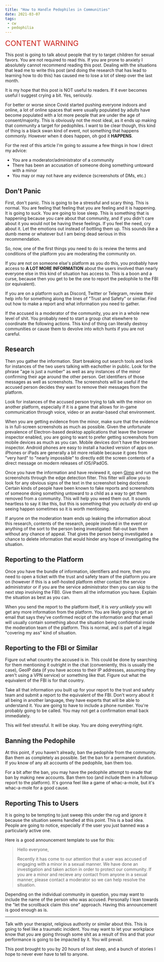 ```yaml
---
title: "How to Handle Pedophiles in Communities"
date: 2021-03-07
tags:
 - cw
 - pedophilia
---
```


<span style="color: #cc241d"><big><big><big>CONTENT WARNING</big></big></big></span>

This post is going to talk about people that try to target children for sexual favors. You are not required to read this. If you are prone to anxiety I absolutely cannot recommend reading this post. Dealing with the situations that lead me to write this post (and doing the research that has lead to learning how to do this) has caused me to lose a lot of sleep over the last month.

It is my hope that this post is NOT useful to readers. If it ever becomes useful I suggest crying a bit. Yes, seriously.

For better or worse since Covid started pushing everyone indoors and online, a lot of online spaces that were usually populated by adults have become populated with a lot more people that are under the age of consent/majority. This is obviously not the most ideal, as it ends up making that community a target for pedophiles. I want to be clear though, this kind of thing is a black swan kind of event, not something that happens commonly. However when it does happen, oh god it **HAPPENS**.

For the rest of this article I'm going to assume a few things in how I direct my advice:

- You are a moderator/administrator of a community 
- There has been an accusation of someone doing something untoward with a minor
- You may or may not have any evidence (screenshots of DMs, etc.)

## Don't Panic

First, don't panic. This is going to be a stressful and scary thing. This is normal. You are feeling that feeling that you are feeling and it is happening. It is going to suck. You are going to lose sleep. This is something that is happening because you care about that community, and if you didn't care about it you would not be having these feelings. If you feel the need, cry about it. Let the emotions out instead of bottling them up. This sounds like a dumb meme or whatever but I am being dead serious in this recommendation.

So, now, one of the first things you need to do is review the terms and conditions of the platform you are moderating the community on. 

If you are not on someone else's platform as you do this, you probably have access to **A LOT MORE INFORMATION** about the users involved than nearly everyone else in this kind of situation has access to. This is a boon and a curse, because then you get to be the one to report the pedophile to the FBI (or equivalent).

If you are on a platform such as Discord, Twitter or Telegram, review their help info for something along the lines of "Trust and Safety" or similar. Find out how to make a report and what information you need to gather.

If the accused is a moderator of the community, you are in a whole new level of shit. You probably need to start a group chat elsewhere to coordinate the following actions. This kind of thing can literally destroy communities or cause them to devolve into witch hunts if you are not careful.

## Research

Then you gather the information. Start breaking out search tools and look for instances of the two users talking with eachother in public. Look for the phrase "age is just a number" as well as any instances of the minor confirming their age around the other person. Get identifiers of those messages as well as screenshots. The screenshots will be useful if the accused person decides they want to remove their messages from the platform.

Look for instances of the accused person trying to talk with the minor on another platform, especially if it is a game that allows for in-game communication through voice, video or an avatar-based chat environment.

When you are getting evidence from the minor, make sure that the evidence is in full-screen screenshots as much as possible. Given the unfortunate prevalence of Electron-based desktop applications that leave the browser inspector enabled, you are going to want to prefer getting screenshots from mobile devices as much as you can. Mobile devices don't have the browser inspector. Android phones are easy to install a hacked version of apps on. iPhones or iPads are generally a bit more reliable because it goes from "very hard" to "nearly impossible" to directly edit the screen contents of a direct message on modern releases of iOS/iPadOS.

Once you have the information and have reviewed it, open [Gimp](https://www.gimp.org) and run the screenshots through the edge detection filter. This filter will allow you to look for any obvious signs of the text in the screenshot being doctored. Certain kinds of people have been known to fake reports and screenshots of someone doing something untoward to a child as a way to get them removed from a community. This will help you weed them out. It sounds heartless to say it like this, but this is something that you _actually do_ end up seeing happen sometimes so it is worth mentioning.

If anyone on the moderation team ends up leaking the information about this research, contents of the research, people involved in the event or anything of the sort to the person being investigated: flat-out ban them without any chance of appeal. That gives the person being investigated a chance to delete information that would hinder any hope of investigating the situation.

## Reporting to the Platform

Once you have the bundle of information, identifiers and more, then you need to open a ticket with the trust and safety team of the platform you are on (however if this is a self-hosted platform either contact the service administrator or if you are the service administrator then you can skip to the next step involving the FBI). Give them all the information you have. Explain the situation as best as you can.

When you send the report to the platform itself, it is _very unlikely_ you will get any more information from the platform. You are likely going to get an email that says they've confirmed recipt of the information and that email will usually contain something about the situation being confidential inside the moderation team of the platform. This is normal, and is part of a legal "covering my ass" kind of situation. 

## Reporting to the FBI or Similar

Figure out what country the accused is in. This could be done by searching for them mentioning it outright in the chat (conveniently, this is usually the case), GeoIP data (if you have access to their IP addresses, assuming they aren't using a VPN service) or something like that. Figure out what the equivalent of the FBI is for that country.

Take all that information you built up for your report to the trust and safety team and submit a report to the equivalent of the FBI. Don't worry about it all being in another language, they have experts that will be able to understand it. You are going to have to include a phone number. You're probably going to be called. You may not get a confirmation email back immediately.

This will feel stressful. It will be okay. You are doing everything right.

## Banning the Pedophile

At this point, if you haven't already, ban the pedophile from the community. Ban them as completely as possible. Set the ban for a permanent duration. If you know of any alt accounts of the pedophile, ban them too.

For a bit after the ban, you may have the pedophile attempt to evade that ban by making new accounts. Ban them too (and include them in a followup report to the platform). It's gonna feel like a game of whac-a-mole, but it's whac-a-mole for a good cause.

## Reporting This to Users

It is going to be tempting to just sweep this under the rug and ignore it because the situation seems handled at this point. This is a bad idea. People are going to notice, especially if the user you just banned was a particularly active one.

Here is a good announcement template to use for this:

> Hello everyone,
> 
> Recently it has come to our attention that a user was accused of engaging with a minor in a sexual manner. We have done an investigation and taken action in order to protect our community. If you are a minor and recieve any contact from anyone in a sexual manner, please contact a moderator so we can help resolve the situation.

Depending on the individual community in question, you may want to include the name of the person who was accused. Personally I lean towards the "let the scrollback claim this one" approach. Having this announcement is good enough as is.

---

Talk with your therapist, religious authority or similar about this. This is going to feel like a traumatic incident. You may want to let your workplace know that you are going through some shit as a result of this and that your performance is going to be impacted by it. You will prevail.

This post brought to you by 20 hours of lost sleep, and a bunch of stories I hope to never ever have to tell to anyone.
